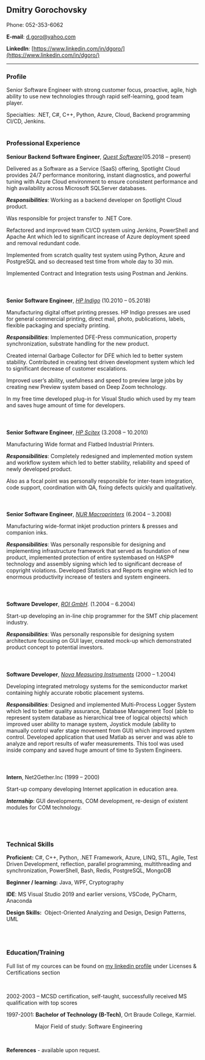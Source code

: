 
## Dmitry Gorochovsky

Phone: 052-353-6062

**E-mail**: [d.goro@yahoo.com](mailto:d.goro@yahoo.com)

**LinkedIn**: [https://www.linkedin.com/in/dgoro/](https://www.linkedin.com/in/dgoro/)

------

### Profile

Senior Software Engineer with
strong customer focus, proactive, agile, high ability to use new technologies
through rapid self-learning, good team player.


Specialties: .NET, C#, C++, Python, Azure, Cloud, Backend programming CI/CD, Jenkins.


#

### Professional Experience

**Seniour Backend Software Engineer**, [_Quest Software_](https://www.quest.com/)(05.2018 –
present)

Delivered as a Software as a Service (SaaS) offering,
Spotlight Cloud provides 24/7 performance monitoring, instant diagnostics, and
powerful tuning with Azure Cloud environment to ensure consistent performance
and high availability across Microsoft SQLServer databases.


___Responsibilities___: Working as a backend developer on
Spotlight Cloud product. 

Was responsible for project
transfer to .NET Core.

Refactored and improved team CI/CD system using Jenkins,
PowerShell and Apache Ant which led to significant increase of Azure deployment
speed and removal redundant code. 

Implemented from scratch quality test system using Python,
Azure and PostgreSQL and so decreased test time from whole day to 30 min.

Implemented Contract and Integration tests using Postman and
Jenkins.

 
###
###
###
###
###



**Senior Software Engineer**, [_HP
Indigo_](http://h10088.www1.hp.com/cda/gap/display/main/index.jsp?zn=gap&cp=20000-13698-16021_4041_100__) (10.2010 – 05.2018)

Manufacturing digital offset printing presses. HP Indigo presses are used for
general commercial printing, direct mail, photo, publications, labels, flexible
packaging and specialty printing.


___Responsibilities___: Implemented DFE-Press
communication, property synchronization, substrate handling for the new product.

Created internal Garbage Collector for DFE which led to better
system stability. Contributed in creating test driven development system which
led to significant decrease of customer escalations. 

Improved user’s ability, usefulness and speed to preview
large jobs by creating new Preview system based on Deep Zoom technology. 

In my free time developed plug-in for Visual Studio which
used by my team and saves huge amount of time for developers.

 
###
###
###
###
###



**Senior Software Engineer**, [_HP
Scitex_](https://www8.hp.com/us/en/commercial-printers/pagewide-industrial/products.html) (3.2008 – 10.2010)

Manufacturing Wide format and Flatbed Industrial Printers.


___Responsibilities___: Completely redesigned and
implemented motion system and workflow system which led to better stability,
reliability and speed of newly developed product. 

Also as a focal point was personally responsible for inter-team
integration, code support, coordination with QA, fixing defects quickly and
qualitatively. 

 
###
###
###
###
###



**Senior Software Engineer**, [_NUR Macroprinters_](http://www.nur.com/) (6.2004
– 3.2008)

Manufacturing wide-format inkjet production printers &
presses and companion inks.


___Responsibilities___: Was personally responsible for
designing and implementing infrastructure framework that served as foundation
of new product, implemented protection of entire systembased on HASP®
technology and assembly signing which led to significant decrease of copyright
violations. Developed Statistics and Reports engine which led to enormous
productivity increase of testers and system engineers. 

 
###
###
###
###
###



**Software Developer**, [_ROI
GmbH_]()_._ (1.2004 – 6.2004)

Start-up developing an in-line chip programmer for the SMT
chip placement industry. 


___Responsibilities___: Was personally responsible for
designing system architecture focusing on GUI layer, created mock-up which
demonstrated product concept to potential investors. 

 
###
###
###
###
###



**Software Developer**, [_Nova Measuring Instruments_](http://www.nova.co.il/) (2000 –
1.2004)

Developing integrated metrology systems for the
semiconductor market containing highly accurate robotic placement systems.


___Responsibilities___: Designed and implemented Multi-Process
Logger System which led to better quality assurance, Database Management Tool (able
to represent system database as hierarchical tree of logical objects) which
improved user ability to manage system, Joystick module (ability to manually
control wafer stage movement from GUI) which improved system control. Developed
application that used Matlab as server and was able to analyze and report
results of wafer measurements. This tool was used inside company and saved huge
amount of time to System Engineers. 

 
###
###
###
###
###



**Intern**, Net2Gether.Inc
(1999 – 2000)

Start-up company developing Internet application in
education area.


___Internship___: GUI
developments, COM development, re-design of existent modules for COM
technology.

##  

### Technical Skills

**Proficient:** C#, C++, Python, .NET Framework, Azure, LINQ,
STL, Agile, Test Driven Development, reflection, parallel programming, multithreading
and synchronization, PowerShell, Bash, Redis, PostgreSQL, MongoDB

**Beginner / learning:** Java, WPF, Cryptography 


**IDE**: MS Visual Studio 2019 and earlier versions, VSCode,
PyCharm, Anaconda


**Design Skills:**  Object-Oriented
Analyzing and Design, Design
Patterns, UML


##
 

### Education/Training

Full list of my cources can be
found on [my
linkedin profile](https://www.linkedin.com/in/dgoro/) under Licenses & Certifications section

 

2002-2003 – MCSD certification, self-taught, successfully
received MS qualification with top scores

1997-2001: **Bachelor of Technology (B-Tech)**, Ort
Braude College, Karmiel.

                  
Major Field of study: Software Engineering

 

**References** - available upon request.
